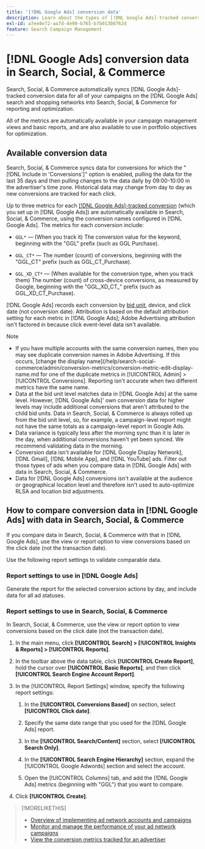 ```yaml
---
title: '[!DNL Google Ads] conversion data'
description: Learn about the types of [!DNL Google Ads]-tracked conversion data available in in Search, Social, & Commerce.
exl-id: a7ee8e72-aa7d-4e90-b765-b7b01308762d
feature: Search Campaign Management
---
```

# [!DNL Google Ads] conversion data in Search, Social, & Commerce

Search, Social, & Commerce automatically syncs [!DNL Google Ads]-tracked conversion data for all of your campaigns on the [!DNL Google Ads] search and shopping networks into Search, Social, & Commerce for reporting and optimization.

All of the metrics are automatically available in your campaign management views and basic reports, and are also available to use in portfolio objectives for optimization.

## Available conversion data

Search, Social, & Commerce syncs data for conversions for which the "[!DNL Include in 'Conversions']" option is enabled, pulling the data for the last 35 days and then pulling changes to the data daily by 09:00-10:00 in the advertiser's time zone. Historical data may change from day to day as new conversions are tracked for each click.

Up to three metrics for each [[!DNL Google Ads]-tracked conversion](https://support.google.com/google-ads/answer/4677036) (which you set up in [!DNL Google Ads]) are automatically available in Search, Social, & Commerce, using the conversion names configured in [!DNL Google Ads]. The metrics for each conversion include:

<!--

* `<conversion-name>` &mdash; (When you track it) The conversion value for the keyword, beginning with the "GGL" prefix (such as GGL Purchase).

`CT_<conversion-name>` &mdash; The number (count) of conversions, beginning with the "GGL_CT" prefix (such as GGL_CT_Purchase).

* `XD_<conversion-name>` &mdash; (When available for the conversion type, when you track them) The number (count) of cross-device conversions, as measured by Google, beginning with the "GGL_XD_CT_" prefix (such as GGL_XD_CT_Purchase).

-->

* `GGL*` &mdash; (When you track it) The conversion value for the keyword, beginning with the "GGL" prefix (such as GGL Purchase).

* `GGL_CT*` &mdash; The number (count) of conversions, beginning with the "GGL_CT" prefix (such as GGL_CT_Purchase).

* `GGL_XD_CT*` &mdash; (When available for the conversion type, when you track them) The number (count) of cross-device conversions, as measured by Google, beginning with the "GGL_XD_CT_" prefix (such as GGL_XD_CT_Purchase).

[!DNL Google Ads] records each conversion by [bid unit](/help/search-social-commerce/glossary.md#a-b), device, and click date (not conversion date). Attribution is based on the default attribution setting for each metric in [!DNL Google Ads]; Adobe Advertising attribution isn't factored in because click event-level data isn't available.

>[!NOTE]
>
>* If you have multiple accounts with the same conversion names, then you may see duplicate conversion names in Adobe Advertising. If this occurs, [change the display name](/help/search-social-commerce/admin/conversion-metrics/conversion-metric-edit-display-name.md for one of the duplicate metrics in [!UICONTROL Admin] > [!UICONTROL Conversions]. Reporting isn't accurate when two different metrics have the same name.
>* Data at the bid unit level matches data in [!DNL Google Ads] at the same level. However, [!DNL Google Ads]' own conversion data for higher levels may include additional conversions that aren't attributed to the child bid units. Data in Search, Social, & Commerce is always rolled up from the bid unit level, so, for example, a campaign-level report might not have the same totals as a campaign-level report in Google Ads.
>* Data variance is typically less after the morning sync than it is later in the day, when additional conversions haven't yet been synced. We recommend validating data in the morning.
>* Conversion data isn't available for [!DNL Google Display Network], [!DNL Gmail], [!DNL Mobile App], and [!DNL YouTube] ads. Filter out those types of ads when you compare data in [!DNL Google Ads] with data in Search, Social, & Commerce.
>* Data for [!DNL Google Ads] conversions isn't available at the audience or geographical location level and therefore isn't used to auto-optimize RLSA and location bid adjustments.

## How to compare conversion data in [!DNL Google Ads] with data in Search, Social, & Commerce

If you compare data in Search, Social, & Commerce with that in [!DNL Google Ads], use the view or report option to view conversions based on the click date (not the transaction date).

Use the following report settings to validate comparable data.

### Report settings to use in [!DNL Google Ads]

Generate the report for the selected conversion actions by day, and include data for all ad statuses. 

<!-- 

1. In the main toolbar, select **[!DNL Reports] > [!DNL Report]**.

1. Select **[!DNL + Custom] > [!DNL Table]**.

1. From the left pane, specify the rows and columns in the report:
   
   1. Search for the **[!DNL Day]** field and it drag to the [!DNL Row] section.

   1. Search for the **[!DNL All conv].** field and it drag to the [!DNL Column] section.

   1. Search for the **[!DNL Conversion action]** field and it drag to the [!DNL Column] section.

1. In the report settings toolbar, select **[!DNL Filter] > [!DNL Ad status]**, and then select all boxes.

1. In the report settings toolbar, select **[!DNL Download] > [!DNL Excel .csv]**.

-->

### Report settings to use in Search, Social, & Commerce

In Search, Social, & Commerce, use the view or report option to view conversions based on the click date (not the transaction date).

1. In the main menu, click **[!UICONTROL Search] > [!UICONTROL Insights & Reports] > [!UICONTROL Reports]**.

1. In the toolbar above the data table, click **[!UICONTROL Create Report]**, hold the cursor over **[!UICONTROL Basic Reports]**, and then click **[!UICONTROL Search Engine Account Report]**.

1. In the [!UICONTROL Report Settings] window, specify the following report settings:
   
   1. In the **[!UICONTROL Conversions Based]** on section, select **[!UICONTROL Click date]**.
   
   1. Specify the same date range that you used for the [!DNL Google Ads] report.
   
   1. In the **[!UICONTROL Search/Content]** section, select **[!UICONTROL Search Only]**.
   
   1. In the **[!UICONTROL Search Engine Hierarchy]** section, expand the [!UICONTROL Google Adwords] section and select the account.
   
   1. Open the [!UICONTROL Columns] tab, and add the [!DNL Google Ads] metrics (beginning with "GGL") that you want to compare.

1. Click **[!UICONTROL Create]**.

>[!MORELIKETHIS]
>
>* [Overview of implementing ad network accounts and campaigns](campaign-implemention-overview.md)
>* [Monitor and manage the performance of your ad network campaigns](monitor-performance-campaigns.md)
>* [View the conversion metrics tracked for an advertiser](/help/search-social-commerce/admin/conversion-metrics/conversion-metric-view-tracked.md)
